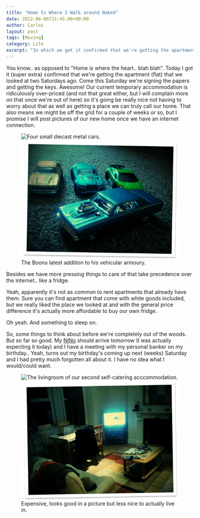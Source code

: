 ```yaml
---
title: "Home Is Where I Walk around Naked"
date: 2012-06-06T21:45:00+00:00
author: Carlos
layout: post
tags: [Moving]
category: Life
excerpt: "In which we get it confirmed that we're getting the apartment (flat) we wanted."
---
```

You know.. as opposed to "Home is where the heart.. blah blah". Today I got it (super extra) confirmed that we're getting the apartment (flat) that we looked at two Saturdays ago. Come this Saturday we're signing the papers and getting the keys. Awesome! Our current temporary accommodation is ridiculously over-priced (and not that great either, but I will complain more on that once we're out of here) so it's going be really nice not having to worry about that as well as getting a place we can truly call our home. That also means we might be off the grid for a couple of weeks or so, but I promise I will post pictures of our new home once we have an internet connection.

<figure>
    <img class="js-lazy-load" data-original="/assets/posts/2012/06/the-new-card.png" alt="Four small diecast metal cars.">
  <noscript>
    <img src="/assets/posts/2012/06/the-new-card.png" alt="Four small diecast metal cars.">
  </noscript>
  <figcaption>The Boons latest addition to his vehicular armoury.</figcaption>
</figure>

Besides we have more pressing things to care of that take precedence over the internet.. like a fridge.

Yeah, apparently it's not as common to rent apartments that already have them. Sure you can find apartment that come with white goods included, but we really liked the place we looked at and with the general price difference it's actually more affordable to buy our own fridge.

Oh yeah. And something to sleep on.

So, some things to think about before we're completely out of the woods. But so far so good. My [NINo](http://en.wikipedia.org/wiki/National_insurance_number) should arrive tomorrow (I was actually expecting it today) and I have a meeting with my personal banker on my birthday.. Yeah, turns out my birthday's coming up next (weeks) Saturday and I had pretty much forgotten all about it. I have no idea what I would/could want.

<figure>
    <img class="js-lazy-load" data-original="/assets/posts/2012/06/le-shithouse.png" alt="The livingroom of our second self-catering acccommodation.">
  <noscript>
    <img src="/assets/posts/2012/06/le-shithouse.png" alt="The livingroom of our second self-catering acccommodation.">
  </noscript>
  <figcaption>Expensive, looks good in a picture but less nice to actually live in.</figcaption>
</figure>